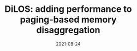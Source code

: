 ---
layout: "publication"
title: "DiLOS: adding performance to paging-based memory disaggregation"
date: 2021-08-24
copyright: "© Wonsup Yoon, Jinyoung Oh, Jisu Ok, Sue Moon, and Youngjin Kwon 2021. This is the author's version of the work. It is posted here for your personal use. Not for redistribution. The definitive Version of Record was published in Proceedings of the 12th ACM SIGOPS Asia-Pacific Workshop on Systems (APSys), [https://dl.acm.org/doi/pdf/10.1145/3476886.3477507](https://dl.acm.org/doi/pdf/10.1145/3476886.3477507)."
where: "Proceedings of the 12th ACM SIGOPS Asia-Pacific Workshop on Systems (APSys)"
pdf: "/publication/dilos-apsys21.pdf"
---